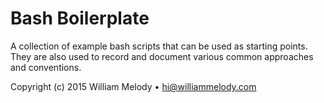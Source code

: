 Bash Boilerplate
================

A collection of example bash scripts that can be used as starting points. They
are also used to record and document various common approaches and conventions.

Copyright (c) 2015 William Melody • hi@williammelody.com
